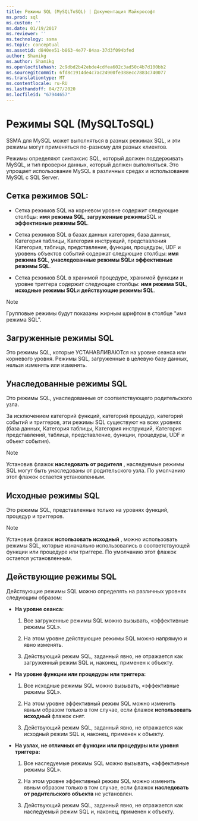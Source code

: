 ```yaml
---
title: Режимы SQL (MySQLToSQL) | Документация Майкрософт
ms.prod: sql
ms.custom: ''
ms.date: 01/19/2017
ms.reviewer: ''
ms.technology: ssma
ms.topic: conceptual
ms.assetid: d840ee51-b863-4e77-84aa-37d3f094bfed
author: Shamikg
ms.author: Shamikg
ms.openlocfilehash: 2c9dbd2b42ebde4cdfea602c3ad50c4b7d100bb2
ms.sourcegitcommit: 6fd8c1914de4c7ac24900fe388ecc7883c740077
ms.translationtype: MT
ms.contentlocale: ru-RU
ms.lasthandoff: 04/27/2020
ms.locfileid: "67944657"
---
```

# <a name="sql-modes-mysqltosql"></a>Режимы SQL (MySQLToSQL)
SSMA для MySQL может выполняться в разных режимах SQL, и эти режимы могут применяться по-разному для разных клиентов.  
  
Режимы определяют синтаксис SQL, который должен поддерживать MySQL, и тип проверки данных, который должен выполняться. Это упрощает использование MySQL в различных средах и использование MySQL с SQL Server.  
  
## <a name="sql-modes-grid"></a>Сетка режимов SQL:  
  
-   Сетка режимов SQL на корневом уровне содержит следующие столбцы: **имя режима SQL**, **загруженные режимы**SQL и **эффективные режимы SQL**.  
  
-   Сетка режимов SQL в базах данных категория, база данных, Категория таблицы, Категория инструкций, представления Категория, таблица, представление, функции, процедуры, UDF и уровень объектов событий содержат следующие столбцы: **имя режима SQL**, **унаследованные режимы SQL**и **эффективные режимы SQL**.  
  
-   Сетка режимов SQL в хранимой процедуре, хранимой функции и уровне триггера содержит следующие столбцы: **имя режима SQL**, **исходные режимы SQL**и **действующие режимы SQL**.  
  
> [!NOTE]  
> Групповые режимы будут показаны жирным шрифтом в столбце "имя режима SQL".  
  
## <a name="loaded-sql-modes"></a>Загруженные режимы SQL  
Это режимы SQL, которые УСТАНАВЛИВАЮТся на уровне сеанса или корневого уровня. Режимы SQL, загруженные в целевую базу данных, нельзя изменять или изменять.  
  
## <a name="inherited-sql-modes"></a>Унаследованные режимы SQL  
Это режимы SQL, унаследованные от соответствующего родительского узла.  
  
За исключением категорий функций, категорий процедур, категорий событий и триггеров, эти режимы SQL существуют на всех уровнях (база данных, Категория таблицы, Категория инструкций, Категория представлений, таблица, представление, функции, процедуры, UDF и объект события).  
  
> [!NOTE]  
> Установив флажок **наследовать от родителя** , наследуемые режимы SQL могут быть унаследованы от родительского узла. По умолчанию этот флажок остается установленным.  
  
## <a name="original-sql-modes"></a>Исходные режимы SQL  
Это режимы SQL, представленные только на уровнях функций, процедур и триггеров.  
  
> [!NOTE]  
> Установив флажок **использовать исходный** , можно использовать режимы SQL, которые изначально использовались в соответствующей функции или процедуре или триггере. По умолчанию этот флажок остается установленным.  
  
## <a name="effective-sql-modes"></a>Действующие режимы SQL  
Действующие режимы SQL можно определять на различных уровнях следующим образом:  
  
-   **На уровне сеанса:**  
  
    1.  Все загруженные режимы SQL можно вызывать, «эффективные режимы SQL».  
  
    2.  На этом уровне действующие режимы SQL можно напрямую и явно изменять.  
  
    3.  Действующий режим SQL, заданный явно, не отражается как загруженный режим SQL и, наконец, применен к объекту.  
  
-   **На уровне функции или процедуры или триггера:**  
  
    1.  Все исходные режимы SQL можно вызывать, «эффективные режимы SQL».  
  
    2.  На этом уровне эффективный режим SQL можно изменить явным образом только в том случае, если флажок **использовать исходный** флажок снят.  
  
    3.  Действующий режим SQL, заданный явно, не отражается как исходный режим SQL и, наконец, применен к объекту.  
  
-   **На узлах, не отличных от функции или процедуры или уровня триггера:**  
  
    1.  Все наследуемые режимы SQL можно вызывать, «эффективные режимы SQL».  
  
    2.  На этом уровне эффективный режим SQL можно изменить явным образом только в том случае, если флажок **наследовать от родительского объекта** не установлен.  
  
    3.  Действующий режим SQL, заданный явно, не отражается как наследуемый режим SQL и, наконец, применен к объекту.  
  
